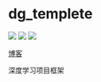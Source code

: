 # dg_templete
![](https://img.shields.io/badge/License-GNU%20General%20Public%20License%20v3.0-green)
![](https://img.shields.io/badge/Python-3.8-blue)
![](https://img.shields.io/badge/知乎-一个邓-orange)

[博客](https://zhuanlan.zhihu.com/p/552293287)

深度学习项目框架

